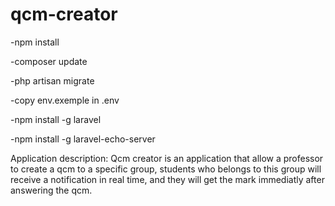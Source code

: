 # qcm-creator

 -npm install

 -composer update

 -php artisan migrate

 -copy env.exemple in .env

 -npm install -g laravel
 
 -npm install -g laravel-echo-server

Application description:
Qcm creator is an application that allow a professor to create a qcm to a specific group, students who belongs to this group will receive a notification in real time, and they will get the mark immediatly after answering the qcm.


